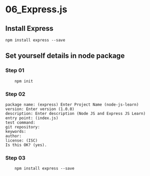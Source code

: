 # 06_Express.js

## Install Express
```terminal
npm install express --save
```

## Set yourself details in node package

### Step 01
```terminal
    npm init
```
### Step 02

```terminal
package name: (express) Enter Project Name (node-js-learn)
version: Enter version (1.0.0)
description: Enter description (Node JS and Express JS Learn)
entry point: (index.js)
test command:
git repository:
keywords:
author:  
license: (ISC)   
Is this OK? (yes).
```
### Step 03
```terminal
    npm install express --save
```
